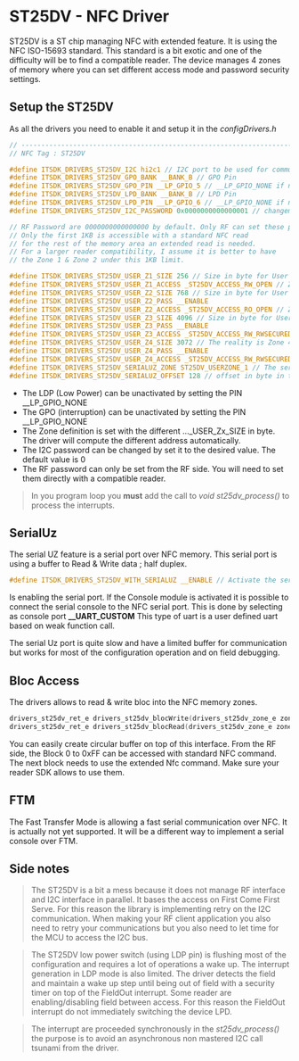 # ST25DV - NFC Driver
ST25DV is a ST chip managing NFC with extended feature. It is using the NFC ISO-15693 standard. This standard is a bit exotic and one of the difficulty will be to find a compatible reader.
The device manages 4 zones of memory where you can set different access mode and password security settings.

## Setup the ST25DV
As all the drivers you need to enable it and setup it in the _configDrivers.h_
```C
// ------------------------------------------------------------------------
// NFC Tag : ST25DV

#define ITSDK_DRIVERS_ST25DV_I2C hi2c1 // I2C port to be used for communications
#define ITSDK_DRIVERS_ST25DV_GPO_BANK __BANK_B // GPO Pin
#define ITSDK_DRIVERS_ST25DV_GPO_PIN __LP_GPIO_5 // __LP_GPIO_NONE if not used
#define ITSDK_DRIVERS_ST25DV_LPD_BANK __BANK_B // LPD Pin
#define ITSDK_DRIVERS_ST25DV_LPD_PIN __LP_GPIO_6 // __LP_GPIO_NONE if not used
#define ITSDK_DRIVERS_ST25DV_I2C_PASSWORD 0x0000000000000001 // changeme => I2C password will be setup on device when != 0

// RF Password are 0000000000000000 by default. Only RF can set these password
// Only the first 1KB is accessible with a standard NFC read
// for the rest of the memory area an extended read is needed.
// For a larger reader compatibility, I assume it is better to have
// the Zone 1 & Zone 2 under this 1KB limit.

#define ITSDK_DRIVERS_ST25DV_USER_Z1_SIZE 256 // Size in byte for User Zone 1 - This zone have no security option
#define ITSDK_DRIVERS_ST25DV_USER_Z1_ACCESS _ST25DV_ACCESS_RW_OPEN // Zone 1 is read only
#define ITSDK_DRIVERS_ST25DV_USER_Z2_SIZE 768 // Size in byte for User Zone 2
#define ITSDK_DRIVERS_ST25DV_USER_Z2_PASS __ENABLE
#define ITSDK_DRIVERS_ST25DV_USER_Z2_ACCESS _ST25DV_ACCESS_RO_OPEN // Zone 2 is read only
#define ITSDK_DRIVERS_ST25DV_USER_Z3_SIZE 4096 // Size in byte for User Zone 2
#define ITSDK_DRIVERS_ST25DV_USER_Z3_PASS __ENABLE
#define ITSDK_DRIVERS_ST25DV_USER_Z3_ACCESS _ST25DV_ACCESS_RW_RWSECURED // Zone 3 is RW both secured by a password
#define ITSDK_DRIVERS_ST25DV_USER_Z4_SIZE 3072 // The reality is Zone 4 is up the memory size.
#define ITSDK_DRIVERS_ST25DV_USER_Z4_PASS __ENABLE
#define ITSDK_DRIVERS_ST25DV_USER_Z4_ACCESS _ST25DV_ACCESS_RW_RWSECURED // Zone 4 is RW both secured by a password
#define ITSDK_DRIVERS_ST25DV_SERIALUZ_ZONE ST25DV_USERZONE_1 // The serial communication module on User Zone is using Zone 1
#define ITSDK_DRIVERS_ST25DV_SERIALUZ_OFFSET 128 // offset in byte in the USER Zone
```

* The LDP (Low Power) can be unactivated by setting the PIN __LP_GPIO_NONE
* The GPO (interruption) can be unactivated by setting the PIN __LP_GPIO_NONE
* The Zone definition is set with the different ..._USER_Zx_SIZE in byte. The driver will compute the different address automatically. 
* The I2C password can be changed by set it to the desired value. The default value is 0
* The RF password can only be set from the RF side. You will need to set them directly with a compatible reader.

> In you program loop you **must** add the call to _void  st25dv_process()_ to process the interrupts.

## SerialUz
The serial UZ feature is a serial port over NFC memory. This serial port is using a buffer to Read & Write data ; half duplex. 
```C
#define ITSDK_DRIVERS_ST25DV_WITH_SERIALUZ __ENABLE // Activate the serial User communication code
```
Is enabling the serial port. If the Console module is activated it is possible to connect the serial console to the NFC serial port.
This is done by selecting as console port **__UART_CUSTOM** This type of uart is a user defined uart based on weak function call.

The serial Uz port is quite slow and have a limited buffer for communication but works for most of the configuration operation and on field debugging.

## Bloc Access
The drivers allows to read & write bloc into the NFC memory zones.
```C
drivers_st25dv_ret_e drivers_st25dv_blocWrite(drivers_st25dv_zone_e zone, uint8_t blockId, uint8_t * data, uint8_t sz);
drivers_st25dv_ret_e drivers_st25dv_blocRead(drivers_st25dv_zone_e zone, uint8_t blockId, uint8_t * data, uint8_t sz);
```
You can easily create circular buffer on top of this interface.
From the RF side, the Block 0 to 0xFF can be accessed with standard NFC command. The next block needs to use the extended Nfc command. Make sure your reader SDK allows to use them.

## FTM
The Fast Transfer Mode is allowing a fast serial communication over NFC. It is actually not yet supported. It will be a different way to implement a serial console over FTM.

## Side notes
>The ST25DV is a bit a mess because it does not manage RF interface and I2C interface in parallel. It bases the access on First Come First Serve. For this reason the library is implementing retry on the I2C communication. 
When making your RF client application you also need to retry your communications but you also need to let time for the MCU to access the I2C bus.

>The ST25DV low power switch (using LDP pin) is flushing most of the configuration and requires a lot of operations a wake up. The interrupt generation in LDP mode is also limited. The driver detects the field and maintain a wake up step until being out of field with a security timer on top of the FieldOut interrupt. Some reader are enabling/disabling field between access. For this reason the FieldOut interrupt do not immediately switching the device LPD.

> The interrupt are proceeded synchronously in the  *st25dv_process()* the purpose is to avoid an asynchronous non mastered I2C call tsunami from the driver.